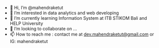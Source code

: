 - 👋 Hi, I’m @mahendraketut
- 👀 I’m interested in data analytics and web developing
- 🌱 I’m currently learning Information System at ITB STIKOM Bali and HELP University
- 💞️ I’m looking to collaborate on ...
- 📫 How to reach me : contact me at dev.mahendraketut@gmail.com or IG: mahendraketut

<!---
mahendraketut/mahendraketut is a ✨ special ✨ repository because its `README.md` (this file) appears on your GitHub profile.
You can click the Preview link to take a look at your changes.
--->
